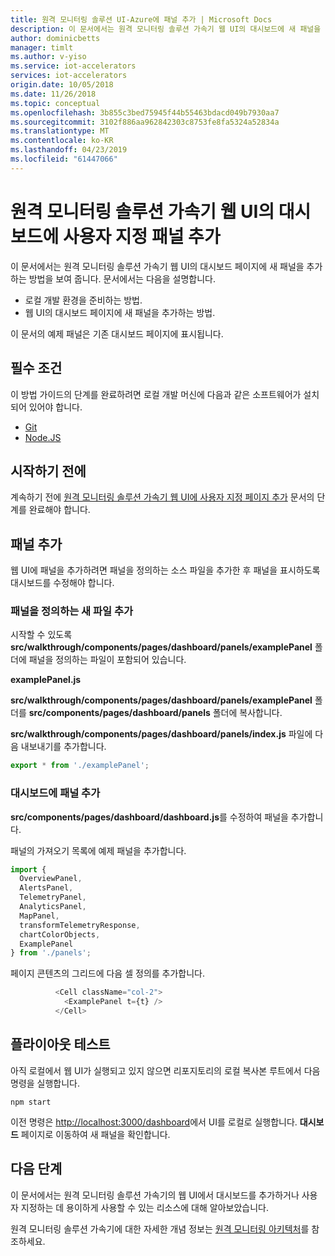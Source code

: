 ```yaml
---
title: 원격 모니터링 솔루션 UI-Azure에 패널 추가 | Microsoft Docs
description: 이 문서에서는 원격 모니터링 솔루션 가속기 웹 UI의 대시보드에 새 패널을 추가하는 방법을 보여 줍니다.
author: dominicbetts
manager: timlt
ms.author: v-yiso
ms.service: iot-accelerators
services: iot-accelerators
origin.date: 10/05/2018
ms.date: 11/26/2018
ms.topic: conceptual
ms.openlocfilehash: 3b855c3bed75945f44b55463bdacd049b7930aa7
ms.sourcegitcommit: 3102f886aa962842303c8753fe8fa5324a52834a
ms.translationtype: MT
ms.contentlocale: ko-KR
ms.lasthandoff: 04/23/2019
ms.locfileid: "61447066"
---
```

# <a name="add-a-custom-panel-to-the-dashboard-in-the-remote-monitoring-solution-accelerator-web-ui"></a>원격 모니터링 솔루션 가속기 웹 UI의 대시보드에 사용자 지정 패널 추가

이 문서에서는 원격 모니터링 솔루션 가속기 웹 UI의 대시보드 페이지에 새 패널을 추가하는 방법을 보여 줍니다. 문서에서는 다음을 설명합니다.

- 로컬 개발 환경을 준비하는 방법.
- 웹 UI의 대시보드 페이지에 새 패널을 추가하는 방법.

이 문서의 예제 패널은 기존 대시보드 페이지에 표시됩니다.

## <a name="prerequisites"></a>필수 조건

이 방법 가이드의 단계를 완료하려면 로컬 개발 머신에 다음과 같은 소프트웨어가 설치되어 있어야 합니다.

- [Git](https://git-scm.com/downloads)
- [Node.JS](https://nodejs.org/download/)

## <a name="before-you-start"></a>시작하기 전에

계속하기 전에 [원격 모니터링 솔루션 가속기 웹 UI에 사용자 지정 페이지 추가](iot-accelerators-remote-monitoring-customize-page.md) 문서의 단계를 완료해야 합니다.

## <a name="add-a-panel"></a>패널 추가

웹 UI에 패널을 추가하려면 패널을 정의하는 소스 파일을 추가한 후 패널을 표시하도록 대시보드를 수정해야 합니다.

### <a name="add-the-new-files-that-define-the-panel"></a>패널을 정의하는 새 파일 추가

시작할 수 있도록 **src/walkthrough/components/pages/dashboard/panels/examplePanel** 폴더에 패널을 정의하는 파일이 포함되어 있습니다.

**examplePanel.js**


**src/walkthrough/components/pages/dashboard/panels/examplePanel** 폴더를 **src/components/pages/dashboard/panels** 폴더에 복사합니다.

**src/walkthrough/components/pages/dashboard/panels/index.js** 파일에 다음 내보내기를 추가합니다.

```js
export * from './examplePanel';
```

### <a name="add-the-panel-to-the-dashboard"></a>대시보드에 패널 추가

**src/components/pages/dashboard/dashboard.js**를 수정하여 패널을 추가합니다.

패널의 가져오기 목록에 예제 패널을 추가합니다.

```js
import {
  OverviewPanel,
  AlertsPanel,
  TelemetryPanel,
  AnalyticsPanel,
  MapPanel,
  transformTelemetryResponse,
  chartColorObjects,
  ExamplePanel
} from './panels';
```

페이지 콘텐츠의 그리드에 다음 셀 정의를 추가합니다.

```js
          <Cell className="col-2">
            <ExamplePanel t={t} />
          </Cell>
```

## <a name="test-the-flyout"></a>플라이아웃 테스트

아직 로컬에서 웹 UI가 실행되고 있지 않으면 리포지토리의 로컬 복사본 루트에서 다음 명령을 실행합니다.

```cmd/sh
npm start
```

이전 명령은 [http://localhost:3000/dashboard](http://localhost:3000/dashboard)에서 UI를 로컬로 실행합니다. **대시보드** 페이지로 이동하여 새 패널을 확인합니다.

## <a name="next-steps"></a>다음 단계

이 문서에서는 원격 모니터링 솔루션 가속기의 웹 UI에서 대시보드를 추가하거나 사용자 지정하는 데 용이하게 사용할 수 있는 리소스에 대해 알아보았습니다.

원격 모니터링 솔루션 가속기에 대한 자세한 개념 정보는 [원격 모니터링 아키텍처](iot-accelerators-remote-monitoring-sample-walkthrough.md)를 참조하세요.
